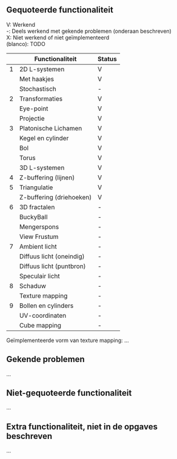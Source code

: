 ## Gequoteerde functionaliteit

V: Werkend  
-: Deels werkend met gekende problemen (onderaan beschreven)  
X: Niet werkend of niet geïmplementeerd  
(blanco): TODO  


|   | Functionaliteit      | Status |
|---|---------------------------|---|
| 1 | 2D L-systemen             | V  |
|   | Met haakjes               | V  |
|   | Stochastisch              | -  |
| 2 | Transformaties            | V  |
|   | Eye-point                 | V  |
|   | Projectie                 | V  |
| 3 | Platonische Lichamen      |V   |
|   | Kegel en cylinder         |V   |
|   | Bol                       |V   |
|   | Torus                     |V   |
|   | 3D L-systemen             |V   |
| 4 | Z-buffering (lijnen)      |V   |
| 5 | Triangulatie              |V   |
|   | Z-buffering (driehoeken)  |V   |
| 6 | 3D fractalen              |-|
|   | BuckyBall                 | -  |
|   | Mengerspons               | -  |
|   | View Frustum              | -  |
| 7 | Ambient licht             |-   |
|   | Diffuus licht (oneindig)  | -  |
|   | Diffuus licht (puntbron)  | -  |
|   | Speculair licht           |-   |
| 8 | Schaduw                   | -  |
|   | Texture mapping           | -  |
| 9 | Bollen en cylinders       | -  |
|   | UV-coordinaten            | -  |
|   | Cube mapping              |-   |

Geïmplementeerde vorm van texture mapping: ...

## Gekende problemen 
...
## Niet-gequoteerde functionaliteit
...

## Extra functionaliteit, niet in de opgaves beschreven
...

